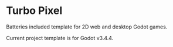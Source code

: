 # Turbo Pixel

Batteries included template for 2D web and desktop Godot games.

Current project template is for Godot v3.4.4.